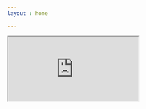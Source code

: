 ```yaml
---
layout : home

---
```


<script setup>
import Iframe from '../../components/Iframe/index.vue';
// import { useData } from 'vitepress'

// // params is a Vue ref
// const { params } = useData()

// console.log(params.value)
</script>

<Iframe src="http://175.178.39.125:10000/"/>

